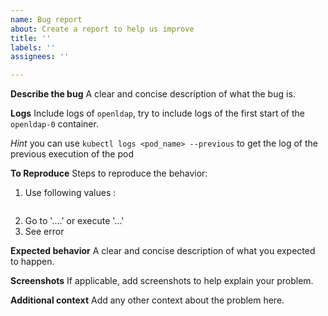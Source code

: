 ```yaml
---
name: Bug report
about: Create a report to help us improve
title: ''
labels: ''
assignees: ''

---
```


**Describe the bug**
A clear and concise description of what the bug is.

**Logs**
Include logs of `openldap`, try to include logs of the first start of the `openldap-0` container.

*Hint* you can use `kubectl logs <pod_name> --previous` to get the log of the previous execution of the pod

**To Reproduce**
Steps to reproduce the behavior:
1. Use following values :
  ```yaml

  ```
2. Go to '....' or execute '...'
3. See error

**Expected behavior**
A clear and concise description of what you expected to happen.

**Screenshots**
If applicable, add screenshots to help explain your problem.

**Additional context**
Add any other context about the problem here.
